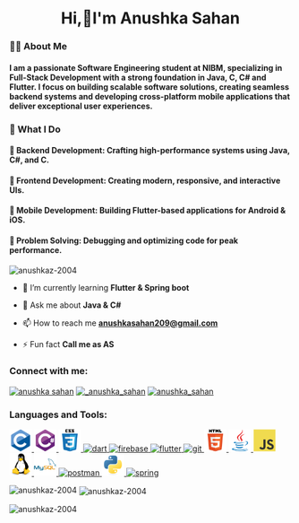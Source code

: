 <h1 align="center">Hi,👋I'm Anushka Sahan</h1>

<h3 align="left">👨‍💻 About Me</h3> 

<h4 align="left">I am a passionate Software Engineering student at NIBM, specializing in Full-Stack Development with a strong foundation in Java, C, C# and Flutter. I focus on building scalable software solutions, creating seamless backend systems and developing cross-platform mobile applications that deliver exceptional user experiences.</h4> 

<h3 align="left">🚀 What I Do</h3>

<h4 align="left">🔹 Backend Development: Crafting high-performance systems using Java, C#, and C. </h4>
<h4 align="left">🔹 Frontend Development: Creating modern, responsive, and interactive UIs.</h4>
<h4 align="left">🔹 Mobile Development: Building Flutter-based applications for Android & iOS. </h4>
<h4 align="left">🔹 Problem Solving: Debugging and optimizing code for peak performance.</h4>

<p align="left"> <img src="https://komarev.com/ghpvc/?username=anushkaz-2004&label=Profile%20views&color=0e75b6&style=flat" alt="anushkaz-2004" /> </p>

- 🌱 I’m currently learning **Flutter & Spring boot**

- 💬 Ask me about **Java & C#**

- 📫 How to reach me **anushkasahan209@gmail.com**

- ⚡ Fun fact **Call me as AS**

<h3 align="left">Connect with me:</h3>
<p align="left">
<a href="https://linkedin.com/in/anushka sahan" target="blank"><img align="center" src="https://raw.githubusercontent.com/rahuldkjain/github-profile-readme-generator/master/src/images/icons/Social/linked-in-alt.svg" alt="anushka sahan" height="30" width="40" /></a>
<a href="https://instagram.com/_anushka_sahan" target="blank"><img align="center" src="https://raw.githubusercontent.com/rahuldkjain/github-profile-readme-generator/master/src/images/icons/Social/instagram.svg" alt="_anushka_sahan" height="30" width="40" /></a>
<a href="https://discord.gg/anushka_sahan" target="blank"><img align="center" src="https://raw.githubusercontent.com/rahuldkjain/github-profile-readme-generator/master/src/images/icons/Social/discord.svg" alt="anushka_sahan" height="30" width="40" /></a>
</p>

<h3 align="left">Languages and Tools:</h3>
<p align="left"> <a href="https://www.cprogramming.com/" target="_blank" rel="noreferrer"> <img src="https://raw.githubusercontent.com/devicons/devicon/master/icons/c/c-original.svg" alt="c" width="40" height="40"/> </a> <a href="https://www.w3schools.com/cs/" target="_blank" rel="noreferrer"> <img src="https://raw.githubusercontent.com/devicons/devicon/master/icons/csharp/csharp-original.svg" alt="csharp" width="40" height="40"/> </a> <a href="https://www.w3schools.com/css/" target="_blank" rel="noreferrer"> <img src="https://raw.githubusercontent.com/devicons/devicon/master/icons/css3/css3-original-wordmark.svg" alt="css3" width="40" height="40"/> </a> <a href="https://dart.dev" target="_blank" rel="noreferrer"> <img src="https://www.vectorlogo.zone/logos/dartlang/dartlang-icon.svg" alt="dart" width="40" height="40"/> </a> <a href="https://firebase.google.com/" target="_blank" rel="noreferrer"> <img src="https://www.vectorlogo.zone/logos/firebase/firebase-icon.svg" alt="firebase" width="40" height="40"/> </a> <a href="https://flutter.dev" target="_blank" rel="noreferrer"> <img src="https://www.vectorlogo.zone/logos/flutterio/flutterio-icon.svg" alt="flutter" width="40" height="40"/> </a> <a href="https://git-scm.com/" target="_blank" rel="noreferrer"> <img src="https://www.vectorlogo.zone/logos/git-scm/git-scm-icon.svg" alt="git" width="40" height="40"/> </a> <a href="https://www.w3.org/html/" target="_blank" rel="noreferrer"> <img src="https://raw.githubusercontent.com/devicons/devicon/master/icons/html5/html5-original-wordmark.svg" alt="html5" width="40" height="40"/> </a> <a href="https://www.java.com" target="_blank" rel="noreferrer"> <img src="https://raw.githubusercontent.com/devicons/devicon/master/icons/java/java-original.svg" alt="java" width="40" height="40"/> </a> <a href="https://developer.mozilla.org/en-US/docs/Web/JavaScript" target="_blank" rel="noreferrer"> <img src="https://raw.githubusercontent.com/devicons/devicon/master/icons/javascript/javascript-original.svg" alt="javascript" width="40" height="40"/> </a> <a href="https://www.linux.org/" target="_blank" rel="noreferrer"> <img src="https://raw.githubusercontent.com/devicons/devicon/master/icons/linux/linux-original.svg" alt="linux" width="40" height="40"/> </a> <a href="https://www.mysql.com/" target="_blank" rel="noreferrer"> <img src="https://raw.githubusercontent.com/devicons/devicon/master/icons/mysql/mysql-original-wordmark.svg" alt="mysql" width="40" height="40"/> </a> <a href="https://postman.com" target="_blank" rel="noreferrer"> <img src="https://www.vectorlogo.zone/logos/getpostman/getpostman-icon.svg" alt="postman" width="40" height="40"/> </a> <a href="https://www.python.org" target="_blank" rel="noreferrer"> <img src="https://raw.githubusercontent.com/devicons/devicon/master/icons/python/python-original.svg" alt="python" width="40" height="40"/> </a> <a href="https://spring.io/" target="_blank" rel="noreferrer"> <img src="https://www.vectorlogo.zone/logos/springio/springio-icon.svg" alt="spring" width="40" height="40"/> </a> </p>

<p><img align="left" src="https://github-readme-stats.vercel.app/api/top-langs?username=anushkaz-2004&show_icons=true&locale=en&layout=compact" alt="anushkaz-2004" /></p>

<p>&nbsp;<img align="center" src="https://github-readme-stats.vercel.app/api?username=anushkaz-2004&show_icons=true&locale=en" alt="anushkaz-2004" /></p>

<p><img align="center" src="https://github-readme-streak-stats.herokuapp.com/?user=anushkaz-2004&" alt="anushkaz-2004" /></p>
